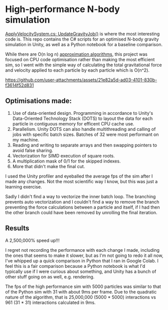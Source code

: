 # High-performance N-body simulation

[ApplyVelocitySystem.cs: UpdateGravityJob()](https://github.com/naosea/gravity-sim/blob/main/ApplyVelocitySystem.cs#L75) is where the most interesting code is. This repo contains the C# scripts for an optimised N-body gravity simulation in Unity, as well as a Python notebook for a baseline comparison.

While there are O(n log n) [approximation algorithms](https://en.wikipedia.org/wiki/N-body_simulation#Calculation_optimizations), this project was focused on CPU code optimisation rather than making the most efficient sim, so I went with the simple way of calculating the total gravitational force and velocity applied to each particle by each particle which is O(n^2).

https://github.com/user-attachments/assets/21e82a5d-ad03-4101-830b-f3614f52d831
## Optimisations made:
1. Use of data-oriented design. Programming in accordance to Unity's Data-Oriented Technology Stack (DOTS) to layout the data for each particle in contiguous memory for efficent CPU cache use.
2. Parallelism. Unity DOTS can also handle multithreading and calling of jobs with specific batch sizes. Batches of 32 were most performant on my machine.
3. Reading and writing to separate arrays and then swapping pointers to avoid false sharing.
4. Vectorization for SIMD execution of square roots.
5. A multiplication mask of 0/1 for the skipped indexes.
6. More that didn't make the final cut.

I used the Unity profiler and eyeballed the average fps of the sim after I made any changes. Not the most scientific way I know, but this was just a learning exercise.

Sadly I didn't find a way to vectorize the inner batch loop. The branching prevents auto vectorization and I couldn't find a way to remove the branch preventing the force calculations between a particle and itself, if I had then the other branch could have been removed by unrolling the final iteration.

## Results
A 2,500,000% speed up!!!

I regret not recording the performance with each change I made, including the ones that seems to make it slower, but as I'm not going to redo it all now, I've whipped up a quick comparison in Python that I ran in Google Colab. I feel this is a fair comparison because a Python notebook is what I'd typically use if I were curious about something, and Unity has a bunch of other stuff going on as well, e.g. rendering.

The fps of the high performance sim with 5000 particles was similar to that of the Python sim with 31 with about 9ms per frame. Due to the quadratic nature of the algorithm, that is 25,000,000 (5000 * 5000) interactions vs 961 (31 * 31) interactions calculated in 9ms.

